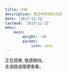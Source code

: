 ```yaml
---
title: 介紹 
description: 真空中的球形白衣
date: '2023-12-22'
lastmod: '2023-12-22'
menu:
    main: 
        weight: -90
        params:
            icon: user
---
```

正在搭建, 敬請期待。  
走過路過隨便看看。

